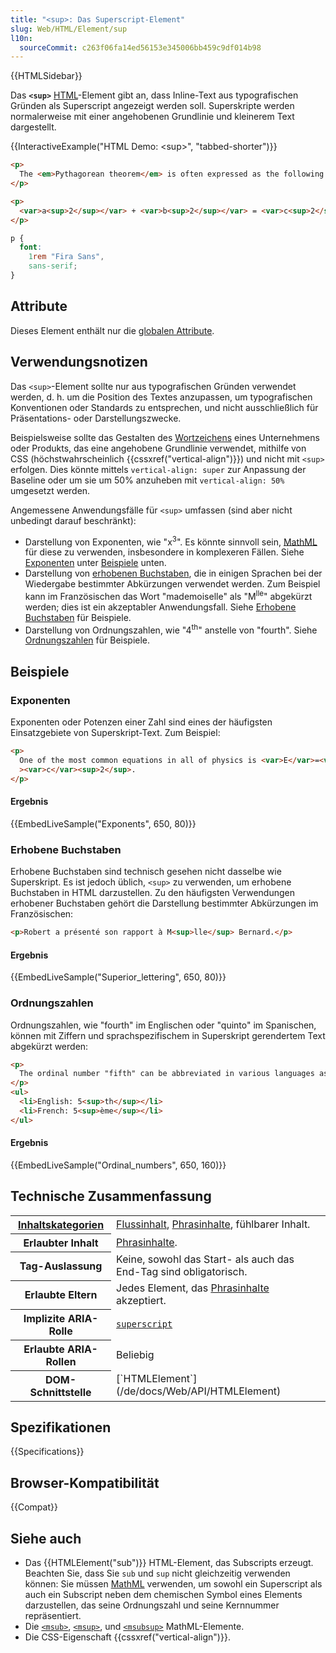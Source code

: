 ```yaml
---
title: "<sup>: Das Superscript-Element"
slug: Web/HTML/Element/sup
l10n:
  sourceCommit: c263f06fa14ed56153e345006bb459c9df014b98
---
```


{{HTMLSidebar}}

Das **`<sup>`** [HTML](/de/docs/Web/HTML)-Element gibt an, dass Inline-Text aus typografischen Gründen als Superscript angezeigt werden soll. Superskripte werden normalerweise mit einer angehobenen Grundlinie und kleinerem Text dargestellt.

{{InteractiveExample("HTML Demo: &lt;sup&gt;", "tabbed-shorter")}}

```html interactive-example
<p>
  The <em>Pythagorean theorem</em> is often expressed as the following equation:
</p>

<p>
  <var>a<sup>2</sup></var> + <var>b<sup>2</sup></var> = <var>c<sup>2</sup></var>
</p>
```

```css interactive-example
p {
  font:
    1rem "Fira Sans",
    sans-serif;
}
```

## Attribute

Dieses Element enthält nur die [globalen Attribute](/de/docs/Web/HTML/Global_attributes).

## Verwendungsnotizen

Das `<sup>`-Element sollte nur aus typografischen Gründen verwendet werden, d. h. um die Position des Textes anzupassen, um typografischen Konventionen oder Standards zu entsprechen, und nicht ausschließlich für Präsentations- oder Darstellungszwecke.

Beispielsweise sollte das Gestalten des [Wortzeichens](https://en.wikipedia.org/wiki/Wordmark) eines Unternehmens oder Produkts, das eine angehobene Grundlinie verwendet, mithilfe von CSS (höchstwahrscheinlich {{cssxref("vertical-align")}}) und nicht mit `<sup>` erfolgen. Dies könnte mittels `vertical-align: super` zur Anpassung der Baseline oder um sie um 50% anzuheben mit `vertical-align: 50%` umgesetzt werden.

Angemessene Anwendungsfälle für `<sup>` umfassen (sind aber nicht unbedingt darauf beschränkt):

- Darstellung von Exponenten, wie "x<sup>3</sup>". Es könnte sinnvoll sein, [MathML](/de/docs/Web/MathML) für diese zu verwenden, insbesondere in komplexeren Fällen. Siehe [Exponenten](#exponenten) unter [Beispiele](#beispiele) unten.
- Darstellung von [erhobenen Buchstaben](https://en.wikipedia.org/wiki/Superior_letter), die in einigen Sprachen bei der Wiedergabe bestimmter Abkürzungen verwendet werden. Zum Beispiel kann im Französischen das Wort "mademoiselle" als "M<sup>lle</sup>" abgekürzt werden; dies ist ein akzeptabler Anwendungsfall. Siehe [Erhobene Buchstaben](#erhobene_buchstaben) für Beispiele.
- Darstellung von Ordnungszahlen, wie "4<sup>th</sup>" anstelle von "fourth". Siehe [Ordnungszahlen](#ordnungszahlen) für Beispiele.

## Beispiele

### Exponenten

Exponenten oder Potenzen einer Zahl sind eines der häufigsten Einsatzgebiete von Superskript-Text. Zum Beispiel:

```html
<p>
  One of the most common equations in all of physics is <var>E</var>=<var>m</var
  ><var>c</var><sup>2</sup>.
</p>
```

#### Ergebnis

{{EmbedLiveSample("Exponents", 650, 80)}}

### Erhobene Buchstaben

Erhobene Buchstaben sind technisch gesehen nicht dasselbe wie Superskript. Es ist jedoch üblich, `<sup>` zu verwenden, um erhobene Buchstaben in HTML darzustellen. Zu den häufigsten Verwendungen erhobener Buchstaben gehört die Darstellung bestimmter Abkürzungen im Französischen:

```html
<p>Robert a présenté son rapport à M<sup>lle</sup> Bernard.</p>
```

#### Ergebnis

{{EmbedLiveSample("Superior_lettering", 650, 80)}}

### Ordnungszahlen

Ordnungszahlen, wie "fourth" im Englischen oder "quinto" im Spanischen, können mit Ziffern und sprachspezifischem in Superskript gerendertem Text abgekürzt werden:

```html
<p>
  The ordinal number "fifth" can be abbreviated in various languages as follows:
</p>
<ul>
  <li>English: 5<sup>th</sup></li>
  <li>French: 5<sup>ème</sup></li>
</ul>
```

#### Ergebnis

{{EmbedLiveSample("Ordinal_numbers", 650, 160)}}

## Technische Zusammenfassung

<table class="properties">
  <tbody>
    <tr>
      <th scope="row">
        <a href="/de/docs/Web/HTML/Content_categories"
          >Inhaltskategorien</a
        >
      </th>
      <td>
        <a href="/de/docs/Web/HTML/Content_categories#flow_content"
          >Flussinhalt</a
        >,
        <a href="/de/docs/Web/HTML/Content_categories#phrasing_content"
          >Phrasinhalte</a
        >, fühlbarer Inhalt.
      </td>
    </tr>
    <tr>
      <th scope="row">Erlaubter Inhalt</th>
      <td>
        <a href="/de/docs/Web/HTML/Content_categories#phrasing_content"
          >Phrasinhalte</a
        >.
      </td>
    </tr>
    <tr>
      <th scope="row">Tag-Auslassung</th>
      <td>Keine, sowohl das Start- als auch das End-Tag sind obligatorisch.</td>
    </tr>
    <tr>
      <th scope="row">Erlaubte Eltern</th>
      <td>
        Jedes Element, das
        <a href="/de/docs/Web/HTML/Content_categories#phrasing_content"
          >Phrasinhalte</a
        > akzeptiert.
      </td>
    </tr>
    <tr>
      <th scope="row">Implizite ARIA-Rolle</th>
      <td>
        <code
          ><a href="/de/docs/Web/Accessibility/ARIA/Reference/Roles/structural_roles#structural_roles_with_html_equivalents">superscript</a
          ></code
        >
      </td>
    </tr>
    <tr>
      <th scope="row">Erlaubte ARIA-Rollen</th>
      <td>Beliebig</td>
    </tr>
    <tr>
      <th scope="row">DOM-Schnittstelle</th>
      <td>[`HTMLElement`](/de/docs/Web/API/HTMLElement)</td>
    </tr>
  </tbody>
</table>

## Spezifikationen

{{Specifications}}

## Browser-Kompatibilität

{{Compat}}

## Siehe auch

- Das {{HTMLElement("sub")}} HTML-Element, das Subscripts erzeugt. Beachten Sie, dass Sie `sub` und `sup` nicht gleichzeitig verwenden können: Sie müssen [MathML](/de/docs/Web/MathML) verwenden, um sowohl ein Superscript als auch ein Subscript neben dem chemischen Symbol eines Elements darzustellen, das seine Ordnungszahl und seine Kernnummer repräsentiert.
- Die [`<msub>`](/de/docs/Web/MathML/Reference/Element/msub), [`<msup>`](/de/docs/Web/MathML/Reference/Element/msup), und [`<msubsup>`](/de/docs/Web/MathML/Reference/Element/msubsup) MathML-Elemente.
- Die CSS-Eigenschaft {{cssxref("vertical-align")}}.
